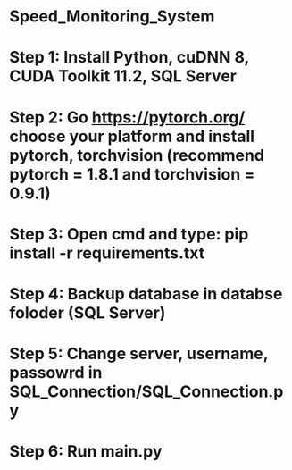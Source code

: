 # Speed_Monitoring_System
# Step 1: Install Python, cuDNN 8, CUDA Toolkit 11.2, SQL Server 
# Step 2: Go https://pytorch.org/ choose your platform and install pytorch, torchvision (recommend pytorch = 1.8.1 and torchvision = 0.9.1)
# Step 3: Open cmd and type: pip install -r requirements.txt
# Step 4: Backup database in databse foloder (SQL Server)
# Step 5: Change server, username, passowrd in SQL_Connection/SQL_Connection.py
# Step 6: Run main.py
